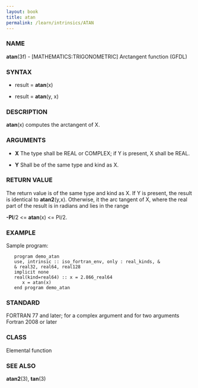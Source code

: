 ```yaml
---
layout: book
title: atan
permalink: /learn/intrinsics/ATAN
---
```

### NAME

**atan**(3f) - \[MATHEMATICS:TRIGONOMETRIC\] Arctangent function
(GFDL)

### SYNTAX

  - result = **atan**(x)

  - result = **atan**(y, x)

### DESCRIPTION

**atan**(x) computes the arctangent of X.

### ARGUMENTS

  - **X**
    The type shall be REAL or COMPLEX; if Y is present, X shall be REAL.

  - **Y**
    Shall be of the same type and kind as X.

### RETURN VALUE

The return value is of the same type and kind as X. If Y is present, the
result is identical to **atan2**(y,x). Otherwise, it the arc tangent of
X, where the real part of the result is in radians and lies in the range

**-PI**/2 \<= **atan**(x) \<= PI/2.

### EXAMPLE

Sample program:

```
   program demo_atan
   use, intrinsic :: iso_fortran_env, only : real_kinds, &
   & real32, real64, real128
   implicit none
   real(kind=real64) :: x = 2.866_real64
      x = atan(x)
   end program demo_atan
```

### STANDARD

FORTRAN 77 and later; for a complex argument and for two
arguments Fortran 2008 or later

### CLASS

Elemental function

### SEE ALSO

**atan2**(3), **tan**(3)
